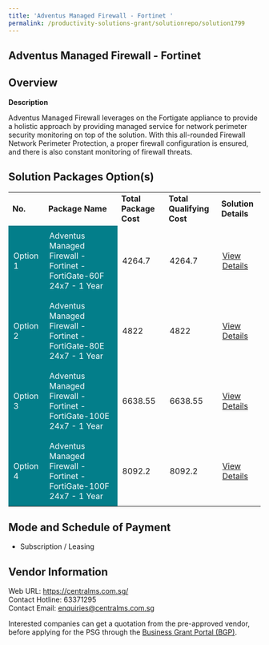 ```yaml
---
title: 'Adventus Managed Firewall - Fortinet '
permalink: /productivity-solutions-grant/solutionrepo/solution1799
---
```


## Adventus Managed Firewall - Fortinet

## Overview

**Description**

Adventus Managed Firewall leverages on the Fortigate appliance to provide a holistic approach by providing managed service for network perimeter security monitoring on top of the solution.
With this all-rounded Firewall Network Perimeter Protection, a proper firewall configuration is ensured, and there is also constant monitoring of firewall threats.

## Solution Packages Option(s)

<table>
<tr>
<td><b>No.</b></td>
<td><b>Package Name</b></td>
<td><b>Total Package Cost</b></td>
<td><b>Total Qualifying Cost</b></td>
<td><b>Solution Details</b></td>
</tr>
<tr>
<td style='padding: 10px; background-color: #037E8A; color: #FFFFFF;'>Option 1</td>
<td style='padding: 10px; background-color: #037E8A; color: #FFFFFF;'>Adventus Managed Firewall - Fortinet  - FortiGate-60F 24x7 - 1 Year</td>
<td style='padding: 10px;'>4264.7</td>
<td style='padding: 10px;'>4264.7</td>
<td style='padding: 10px;'><a href='https://www.gobusiness.gov.sg/images/psg/Desensitised_Adventus_Annex_3_CR_wef_14_Jan_2021_Part_1.pdf' target='_blank'>View Details</a></td>
</tr>
<tr>
<td style='padding: 10px; background-color: #037E8A; color: #FFFFFF;'>Option 2</td>
<td style='padding: 10px; background-color: #037E8A; color: #FFFFFF;'>Adventus Managed Firewall - Fortinet  - FortiGate-80E 24x7 - 1 Year</td>
<td style='padding: 10px;'>4822</td>
<td style='padding: 10px;'>4822</td>
<td style='padding: 10px;'><a href='https://www.gobusiness.gov.sg/images/psg/Desensitised_Adventus_Annex_3_CR_wef_14_Jan_2021_Part_2.pdf' target='_blank'>View Details</a></td>
</tr>
<tr>
<td style='padding: 10px; background-color: #037E8A; color: #FFFFFF;'>Option 3</td>
<td style='padding: 10px; background-color: #037E8A; color: #FFFFFF;'>Adventus Managed Firewall - Fortinet  - FortiGate-100E 24x7 - 1 Year</td>
<td style='padding: 10px;'>6638.55</td>
<td style='padding: 10px;'>6638.55</td>
<td style='padding: 10px;'><a href='https://www.gobusiness.gov.sg/images/psg/Desensitised_Adventus_Annex_3_CR_wef_14_Jan_2021_Part_3.pdf' target='_blank'>View Details</a></td>
</tr>
<tr>
<td style='padding: 10px; background-color: #037E8A; color: #FFFFFF;'>Option 4</td>
<td style='padding: 10px; background-color: #037E8A; color: #FFFFFF;'>Adventus Managed Firewall - Fortinet  - FortiGate-100F 24x7 - 1 Year</td>
<td style='padding: 10px;'>8092.2</td>
<td style='padding: 10px;'>8092.2</td>
<td style='padding: 10px;'><a href='https://www.gobusiness.gov.sg/images/psg/Desensitised_Adventus_Annex_3_CR_wef_14_Jan_2021_Part_4.pdf' target='_blank'>View Details</a></td>
</tr>
</table>

## Mode and Schedule of Payment

 - Subscription / Leasing

## Vendor Information

 Web URL: https://centralms.com.sg/ <br>Contact Hotline: 63371295 <br>Contact Email: enquiries@centralms.com.sg <br>

Interested companies can get a quotation from the pre-approved vendor, before applying for the PSG through the <a href='https://www.businessgrants.gov.sg/' target='_blank' rel='noopener'>Business Grant Portal (BGP)</a>.

<script src="/jquery/resize-tables.js"></script>
